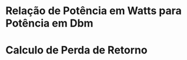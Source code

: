 
<h1> Relação de Potência em Watts para Potência em Dbm </h1>
<h1> Calculo de Perda de Retorno </h1>
